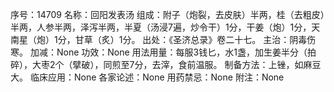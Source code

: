 序号：14709
名称：回阳发表汤
组成：附子（炮裂，去皮肤）半两，桂（去粗皮）半两，人参半两，泽泻半两，半夏（汤浸7遍，炒令干）1分，干姜（炮）1分，天南星（炮）1分，甘草（炙）1分。
出处：《圣济总录》卷二十七。
主治：阴毒伤寒。
加减：None
功效：None
用法用量：每服3钱匕，水1盏，加生姜半分（拍碎），大枣2个（擘破），同煎至7分，去滓，食前温服。
制备方法：上锉，如麻豆大。
临床应用：None
各家论述：None
用药禁忌：None
附注：None
